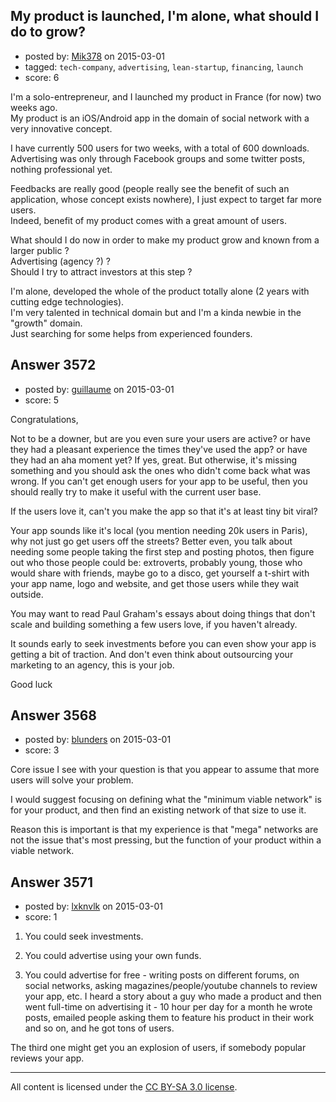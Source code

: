 ## My product is launched, I'm alone, what should I do to grow?

- posted by: [Mik378](https://stackexchange.com/users/961739/mik378) on 2015-03-01
- tagged: `tech-company`, `advertising`, `lean-startup`, `financing`, `launch`
- score: 6

<p>I'm a solo-entrepreneur, and I launched my product in France (for now) two weeks ago.<br>
My product is an iOS/Android app in the domain of social network with a very innovative concept.</p>

<p>I have currently 500 users for two weeks, with a total of 600 downloads.<br>
Advertising was only through Facebook groups and some twitter posts, nothing professional yet.</p>

<p>Feedbacks are really good (people really see the benefit of such an application, whose concept exists nowhere), I just expect to target far more users.<br>
Indeed, benefit of my product comes with a great amount of users.</p>

<p>What should I do now in order to make my product grow and known from a larger public ?<br>
Advertising (agency ?) ?<br>
Should I try to attract investors at this step ?</p>

<p>I'm alone, developed the whole of the product totally alone (2 years with cutting edge technologies).<br>
I'm very talented in technical domain but and I'm a kinda newbie in the "growth" domain.<br>
Just searching for some helps from experienced founders.</p>



## Answer 3572

- posted by: [guillaume](https://stackexchange.com/users/1961248/guillaume) on 2015-03-01
- score: 5

<p>Congratulations,</p>

<p>Not to be a downer, but are you even sure your users are active? or have they had a pleasant experience the times they've used the app? or have they had an aha moment yet? If yes, great. But otherwise, it's missing something and you should ask the ones who didn't come back what was wrong. If you can't get enough users for your app to be useful, then you should really try to make it useful with the current user base.</p>

<p>If the users love it, can't you make the app so that it's at least tiny bit viral?</p>

<p>Your app sounds like it's local (you mention needing 20k users in Paris), why not just go get users off the streets? Better even, you talk about needing some people taking the first step and posting photos, then figure out who those people could be: extroverts, probably young, those who would share with friends, maybe go to a disco, get yourself a t-shirt with your app name, logo and website, and get those users while they wait outside.</p>

<p>You may want to read Paul Graham's essays about doing things that don't scale and building something a few users love, if you haven't already.</p>

<p>It sounds early to seek investments before you can even show your app is getting a bit of traction. And don't even think about outsourcing your marketing to an agency, this is your job.</p>

<p>Good luck</p>



## Answer 3568

- posted by: [blunders](https://stackexchange.com/users/216182/blunders) on 2015-03-01
- score: 3

<p>Core issue I see with your question is that you appear to assume that more users will solve your problem.</p>

<p>I would suggest focusing on defining what the "minimum viable network" is for your product, and then find an existing network of that size to use it.</p>

<p>Reason this is important is that my experience is that "mega" networks are not the issue that's most pressing, but the function of your product within a viable network.</p>



## Answer 3571

- posted by: [lxknvlk](https://stackexchange.com/users/3628170/lxknvlk) on 2015-03-01
- score: 1

<ol>
<li><p>You could seek investments.</p></li>
<li><p>You could advertise using your own funds.</p></li>
<li><p>You could advertise for free - writing posts on different forums, on social networks, asking magazines/people/youtube channels to review your app, etc. I heard a story about a guy who made a product and then went full-time on advertising it - 10 hour per day for a month he wrote posts, emailed people asking them to feature his product in their work and so on, and he got tons of users.</p></li>
</ol>

<p>The third one might get you an explosion of users, if somebody popular reviews your app. </p>




---

All content is licensed under the [CC BY-SA 3.0 license](https://creativecommons.org/licenses/by-sa/3.0/).
